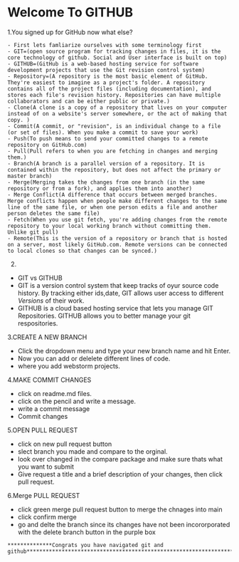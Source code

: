 # Welcome To GITHUB

1.You signed up for GitHub now what else?

    - First lets famliarize ourselves with some terminology first
    - GIT=(open source program for tracking changes in files, it is the core technology of github. Social and User interface is built on top)
    - GITHUB=(GitHub is a web-based hosting service for software development projects that use the Git revision control system)
    - Repository=(A repository is the most basic element of GitHub. They're easiest to imagine as a project's folder. A repository contains all of the project files (including documentation), and stores each file's revision history. Repositories can have multiple collaborators and can be either public or private.)
    - Clone(A clone is a copy of a repository that lives on your computer instead of on a website's server somewhere, or the act of making that copy. )
    - Commit(A commit, or "revision", is an individual change to a file (or set of files). When you make a commit to save your work)
    - Push(To push means to send your committed changes to a remote repository on GitHub.com)
    - Pull(Pull refers to when you are fetching in changes and merging them.)
    - Branch(A branch is a parallel version of a repository. It is contained within the repository, but does not affect the primary or master branch)
    - Merge(Merging takes the changes from one branch (in the same repository or from a fork), and applies them into another)
    - Merge Conflict(A difference that occurs between merged branches. Merge conflicts happen when people make different changes to the same line of the same file, or when one person edits a file and another person deletes the same file)
    - Fetch(When you use git fetch, you're adding changes from the remote repository to your local working branch without committing them. Unlike git pull)
    - Remote(This is the version of a repository or branch that is hosted on a server, most likely GitHub.com. Remote versions can be connected to local clones so that changes can be synced.)

2.
- GIT vs GITHUB
- GIT is a version control system that keep tracks of oyur source code history. By tracking either ids,date, GIT allows user access to different *Versions* of their work.
- GITHUB is a cloud based hosting service that lets you manage GIT Repositories. GITHUB allows you to better manage your git respositories.

3.CREATE A NEW BRANCH
  - Click the dropdown menu and type your new branch name and hit Enter.
  - Now you can add or delelete different lines of code.
  - where you add webstorm projects.
 
 4.MAKE COMMIT CHANGES
  - click on readme.md files.
  - click on the pencil and write a message.
  - write a commit message
  - Commit changes 

5.OPEN PULL REQUEST
  - click on new pull request button
  - slect branch you made and compare to the orginal.
  - look over changed in the compare package and make sure thats what you want to submit
  - Give request a title and a brief description of your changes, then click pull request.
 
 6.Merge PULL REQUEST
   - click green merge pull request button to merge the chnages into  main
   - click confirm merge
   - go and delte the branch since its changes have not been incororporated with the delete branch button in the purple box
   
    **************Congrats you have navigated git and github**********************************************************************
